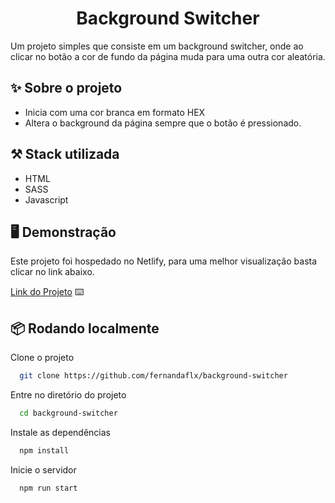 <h1 align="center">Background Switcher</h1>

Um projeto simples que consiste em um background switcher, onde ao clicar no botão a cor de fundo da página muda para uma outra cor aleatória.



## ✨ Sobre o projeto

- Inicia com uma cor branca em formato HEX
- Altera o background da página sempre que o botão é pressionado.



## ⚒ Stack utilizada

- HTML
- SASS
- Javascript


## 🖥 Demonstração

Este projeto foi hospedado no Netlify, para uma melhor visualização basta clicar no link abaixo.

[Link do Projeto](https://background-switcher.netlify.app/) ⌨️

## 📦 Rodando localmente

Clone o projeto

```bash
  git clone https://github.com/fernandaflx/background-switcher
```

Entre no diretório do projeto

```bash
  cd background-switcher
```

Instale as dependências

```bash
  npm install
```

Inicie o servidor

```bash
  npm run start
```

